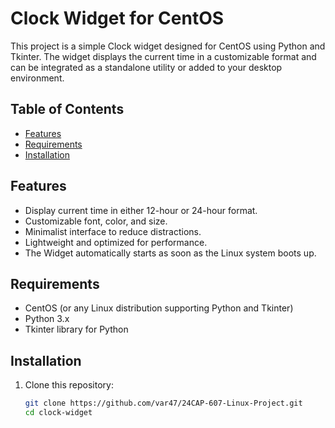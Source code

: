 # Clock Widget for CentOS

This project is a simple Clock widget designed for CentOS using Python and Tkinter. The widget displays the current time in a customizable format and can be integrated as a standalone utility or added to your desktop environment.

## Table of Contents
- [Features](#features)
- [Requirements](#requirements)
- [Installation](#installation)


## Features
- Display current time in either 12-hour or 24-hour format.
- Customizable font, color, and size.
- Minimalist interface to reduce distractions.
- Lightweight and optimized for performance.
- The Widget automatically starts as soon as the Linux system boots up.

## Requirements
- CentOS (or any Linux distribution supporting Python and Tkinter)
- Python 3.x
- Tkinter library for Python

## Installation
1. Clone this repository:
   ```bash
   git clone https://github.com/var47/24CAP-607-Linux-Project.git
   cd clock-widget

